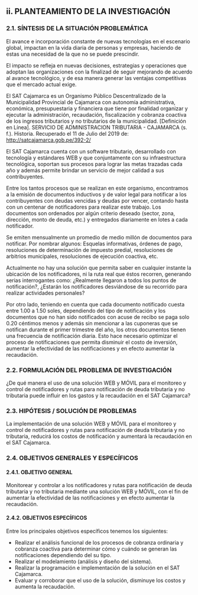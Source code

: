 ## ii. PLANTEAMIENTO DE LA INVESTIGACIÓN

### 2.1. SÍNTESIS DE LA SITUACIÓN PROBLEMÁTICA

El avance e incorporación constante de nuevas tecnologías en el escenario global, impactan en la vida diaria de personas y empresas, haciendo de estas una necesidad de la que no se puede prescindir.

El impacto se refleja en nuevas decisiones, estrategias y operaciones que adoptan las organizaciones con la finalizad de seguir mejorando de acuerdo al avance tecnológico, y de esa manera generar las ventajas competitivas que el mercado actual exige.

El SAT Cajamarca es un Organismo Público Descentralizado de la Municipalidad Provincial de Cajamarca con autonomía administrativa, económica, presupuestaria y financiera que tiene por finalidad organizar y ejecutar la administración, recaudación, fiscalización y cobranza coactiva de los ingresos tributarios y no tributarios de la municipalidad. [Definición en Línea]. SERVICIO DE ADMINISTRACION TRIBUTARIA - CAJAMARCA (s. f.). Historia. Recuperado el 11 de Julio del 2019 de: http://satcajamarca.gob.pe/392-2/

El SAT Cajamarca cuenta con un software tributario, desarrollado con tecnología y estándares WEB y que conjuntamente con su infraestructura tecnológica, soportan sus procesos para lograr las metas trazadas cada año y además permite brindar un servicio de mejor calidad a sus contribuyentes.

Entre los tantos procesos que se realizan en este organismo, encontramos a la emisión de documentos inductivos y de valor legal para notificar a los contribuyentes con deudas vencidas y deudas por vencer, contando hasta con un centenar de notificadores para realizar este trabajo. Los documentos son ordenados por algún criterio deseado (sector, zona, dirección, monto de deuda, etc.) y entregados diariamente en lotes a cada notificador.

Se emiten mensualmente un promedio de medio millón de documentos para notificar. Por nombrar algunos: Esquelas informativas, órdenes de pago, resoluciones de determinación de impuesto predial, resoluciones de arbitrios municipales, resoluciones de ejecución coactiva, etc.

Actualmente no hay una solución que permita saber en cualquier instante la ubicación de los notificadores, ni la ruta real que éstos recorren, generando serias interrogantes como: ¿Realmente llegaron a todos los puntos de notificación?, ¿Estarán los notificadores desviándose de su recorrido para realizar actividades personales?

Por otro lado, teniendo en cuenta que cada documento notificado cuesta entre 1.00 a 1.50 soles, dependiendo del tipo de notificación y los documentos que no han sido notificados con acuse de recibo se paga solo 0.20 céntimos menos y además sin mencionar a las cuponeras que se notifican durante el primer trimestre del año, los otros documentos tienen una frecuencia de notificación diaria. Esto hace necesario optimizar el proceso de notificaciones que permita disminuir el costo de inversión, aumentar la efectividad de las notificaciones y en efecto aumentar la recaudación.

### 2.2. FORMULACIÓN DEL PROBLEMA DE INVESTIGACIÓN

¿De qué manera el uso de una solución WEB y MÓVIL para el monitoreo y control de notificadores y rutas para notificación de deuda tributaria y no tributaria puede influir en los gastos y la recaudación en el SAT Cajamarca?

### 2.3. HIPÓTESIS / SOLUCIÓN DE PROBLEMAS

La implementación de una solución WEB y MÓVIL para el monitoreo y control de notificadores y rutas para notificación de deuda tributaria y no tributaria, reducirá los costos de notificación y aumentará la recaudación en el SAT Cajamarca.

### 2.4. OBJETIVOS GENERALES Y ESPECÍFICOS

#### 2.4.1. OBJETIVO GENERAL

Monitorear y controlar a los notificadores y rutas para notificación de deuda tributaria y no tributaria mediante una solución WEB y MÓVIL, con el fin de aumentar la efectividad de las notificaciones y en efecto aumentar la recaudación.

#### 2.4.2. OBJETIVOS ESPECÍFICOS

Entre los principales objetivos específicos tenemos los siguientes:
- Realizar el análisis funcional de los procesos de cobranza ordinaria y cobranza coactiva para determinar cómo y cuándo se generan las notificaciones dependiendo del su tipo.
- Realizar el modelamiento (análisis y diseño del sistema).
- Realizar la programación e implementación de la solución en el SAT Cajamarca.
- Evaluar y corroborar que el uso de la solución, disminuye los costos y aumenta la recaudación.
